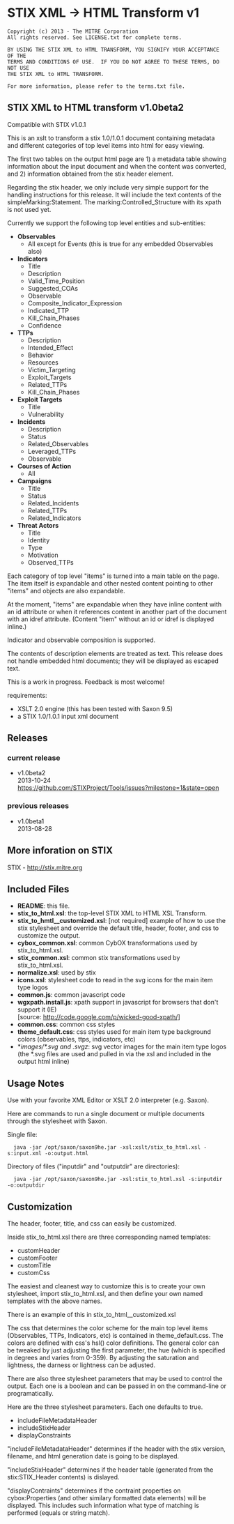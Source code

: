 # STIX XML -> HTML Transform v1

~~~
Copyright (c) 2013 - The MITRE Corporation
All rights reserved. See LICENSE.txt for complete terms.
~~~

~~~
BY USING THE STIX XML to HTML TRANSFORM, YOU SIGNIFY YOUR ACCEPTANCE OF THE 
TERMS AND CONDITIONS OF USE.  IF YOU DO NOT AGREE TO THESE TERMS, DO NOT USE 
THE STIX XML to HTML TRANSFORM.

For more information, please refer to the terms.txt file.
~~~

## STIX XML to HTML transform v1.0beta2
Compatible with STIX v1.0.1

This is an xslt to transform a stix 1.0/1.0.1 document containing metadata and
different categories of top level items into html for easy viewing.

The first two tables on the output html page are 1) a metadata table
showing information about the input document and when the content was
converted, and 2) information obtained from the stix header element.

Regarding the stix header, we only include very simple support for
the handling instructions for this release.  It will include the text contents
of the simpleMarking:Statement.  The marking:Controlled_Structure with its
xpath is not used yet. 

Currently we support the following top level entities and sub-entities:
- **Observables**
  - All except for Events (this is true for any embedded Observables also)
- **Indicators**
  - Title
  - Description
  - Valid_Time_Position
  - Suggested_COAs
  - Observable
  - Composite_Indicator_Expression
  - Indicated_TTP
  - Kill_Chain_Phases
  - Confidence
- **TTPs**
  - Description
  - Intended_Effect
  - Behavior
  - Resources
  - Victim_Targeting
  - Exploit_Targets
  - Related_TTPs
  - Kill_Chain_Phases
- **Exploit Targets**
  - Title
  - Vulnerability
- **Incidents**
  - Description
  - Status
  - Related_Observables
  - Leveraged_TTPs
  - Observable
- **Courses of Action**
  - All
- **Campaigns**
  - Title
  - Status
  - Related_Incidents
  - Related_TTPs
  - Related_Indicators
- **Threat Actors**
  - Title
  - Identity
  - Type
  - Motivation
  - Observed_TTPs

Each category of top level "items" is turned into a main table on the page.
The item itself is expandable and other nested content pointing to other
"items" and objects are also expandable.

At the moment, "items" are expandable when they have inline content with an
id attribute or when it references content in another part of the document with
an idref attribute.  (Content "item" without an id or idref is displayed
inline.)

Indicator and observable composition is supported.

The contents of description elements are treated as text.  This release does
not handle embedded html documents; they will be displayed as escaped text.

This is a work in progress.  Feedback is most welcome!

requirements:
 - XSLT 2.0 engine (this has been tested with Saxon 9.5)
 - a STIX 1.0/1.0.1 input xml document

## Releases
### current release
 * v1.0beta2  
   2013-10-24  
   https://github.com/STIXProject/Tools/issues?milestone=1&state=open

### previous releases
 * v1.0beta1  
   2013-08-28


## More inforation on STIX

STIX - http://stix.mitre.org

## Included Files

 - **README**: this file.
 - **stix_to_html.xsl**: the top-level STIX XML to HTML XSL Transform.
 - **stix_to_hmtl__customized.xsl**: [not required] example of how to use the stix
   stylesheet and override the default title, header, footer, and css to
   customize the output.
 - **cybox_common.xsl**: common CybOX transformations used by stix_to_html.xsl.
 - **stix_common.xsl**: common stix transformations used by stix_to_html.xsl.
 - **normalize.xsl**: used by stix
 - **icons.xsl**: stylesheet code to read in the svg icons for the main item type logos
 - **common.js**: common javascript code
 - **wgxpath.install.js**: xpath support in javascript for browsers that don't
   support it (IE)  
   [source: http://code.google.com/p/wicked-good-xpath/]
 - **common.css**: common css styles
 - **theme_default.css**: css styles used for main item type background colors
   (observables, ttps, indicators, etc)
 - **images/*.svg and *.svgz**: svg vector images for the main item type logos
   (the *.svg files are used and pulled in via the xsl and included in the
   output html inline)

## Usage Notes

Use with your favorite XML Editor or XSLT 2.0 interpreter (e.g. Saxon).

Here are commands to run a single document or multiple documents through the
stylesheet with Saxon. 

Single file:

~~~
  java -jar /opt/saxon/saxon9he.jar -xsl:xslt/stix_to_html.xsl -s:input.xml -o:output.html
~~~

Directory of files ("inputdir" and "outputdir" are directories):

~~~
  java -jar /opt/saxon/saxon9he.jar -xsl:stix_to_html.xsl -s:inputdir -o:outputdir
~~~


## Customization

The header, footer, title, and css can easily be customized.

Inside stix_to_html.xsl there are three corresponding named templates:
 * customHeader
 * customFooter
 * customTitle
 * customCss
 
The easiest and cleanest way to customize this is to create your own
stylesheet, import stix_to_html.xsl, and then define your own named templates
with the above names.

There is an example of this in stix_to_html__customized.xsl

The css that determines the color scheme for the main top level items
(Observables, TTPs, Indicators, etc) is contained in theme_default.css.  The
colors are defined with css's hsl() color definitions.  The general color can
be tweaked by just adjusting the first parameter, the hue (which is specified
in degrees and varies from 0-359).  By adjusting the saturation and lightness,
the darness or lightness can be adjusted.

There are also three stylesheet parameters that may be used to control the
output.  Each one is a boolean and can be passed in on the command-line or
programatically.

Here are the three stylesheet parameters.  Each one defaults to true.

 * includeFileMetadataHeader
 * includeStixHeader
 * displayConstraints

"includeFileMetadataHeader" determines if the header with the stix version,
filename, and html generation date is going to be displayed.

"includeStixHeader" determines if the header table (generated from the
stix:STIX_Header contents) is dislayed.

"displayContraints" determines if the contraint properties on cybox:Properties
(and other similary formatted data elements) will be displayed.  This includes
such information what type of matching is performed (equals or string match).

